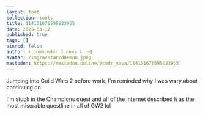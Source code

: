 ```yaml
---
layout: toot
collection: toots
title: 114151676595823965
date: 2025-03-12
published: true
tags: []
pinned: false
author: ⸸ commander ░ nova ⸸ :~$
avatar: /img/avatar/daemon.jpeg
mastodon: https://mastodon.online/@cmdr_nova/114151676595823965
---
```


Jumping into Guild Wars 2 before work, I'm reminded why I was wary about continuing on

I'm stuck in the Champions quest and all of the internet described it as the most miserable questline in all of GW2 lol
